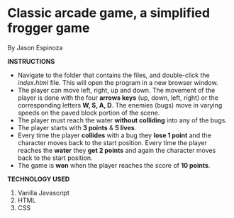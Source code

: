 Classic arcade game, a simplified frogger game
===============================
By Jason Espinoza


**INSTRUCTIONS**

- Navigate to the folder that contains the files, and double-click the *ìndex.html* file. This will open the program in
a new browser window. 
- The player can move left, right, up and down. The movement of the player is done with the four **arrows keys** (up, down, left, right) or the corresponding letters **W, S, A, D**. The enemies (bugs) move in varying speeds on the paved block portion of the scene.
- The player must reach the water **without colliding** into any of the bugs.
- The player starts with **3 points** & **5 lives**.
- Every time the player **collides** with a bug they **lose 1 point** and the character moves back to the start position. Every time the player reaches the **water** they **get 2 points** and again the character moves back to the start position.
- The game  is **won** when the player reaches the score of **10 points**.


**TECHNOLOGY USED**

1. Vanilla Javascript 
2. HTML
3. CSS



